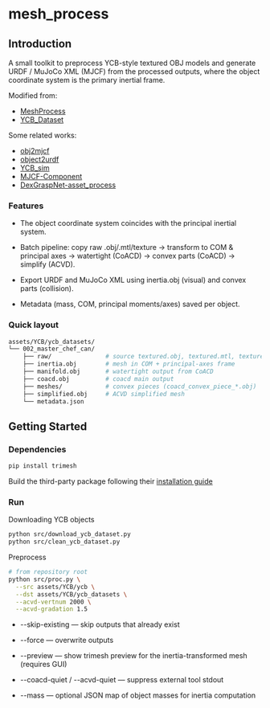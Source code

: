 # mesh_process

## Introduction
A small toolkit to preprocess YCB-style textured OBJ models and generate URDF / MuJoCo XML (MJCF) from the processed outputs, where the object coordinate system is the primary inertial frame.

Modified from:
* [MeshProcess](https://github.com/JYChen18/MeshProcess)
* [YCB_Dataset](https://github.com/elpis-lab/YCB_Dataset)

Some related works:
* [obj2mjcf](https://github.com/kevinzakka/obj2mjcf)
* [object2urdf](https://github.com/harvard-microrobotics/object2urdf)
* [YCB_sim](https://github.com/vikashplus/YCB_sim)
* [MJCF-Component](https://github.com/AvalonGuo/MJCF-Component)
* [DexGraspNet-asset_process](https://github.com/PKU-EPIC/DexGraspNet/tree/main/asset_process)

### Features
* The object coordinate system coincides with the principal inertial system.

* Batch pipeline: copy raw .obj/.mtl/texture → transform to COM & principal axes → watertight (CoACD) → convex parts (CoACD) → simplify (ACVD).

* Export URDF and MuJoCo XML using inertia.obj (visual) and convex parts (collision).

* Metadata (mass, COM, principal moments/axes) saved per object.

### Quick layout

``` bash
assets/YCB/ycb_datasets/
└── 002_master_chef_can/
    ├── raw/               # source textured.obj, textured.mtl, textures...
    ├── inertia.obj        # mesh in COM + principal-axes frame
    ├── manifold.obj       # watertight output from CoACD
    ├── coacd.obj          # coacd main output
    ├── meshes/            # convex pieces (coacd_convex_piece_*.obj)
    ├── simplified.obj     # ACVD simplified mesh
    └── metadata.json
```

## Getting Started

### Dependencies

``` bash
pip install trimesh
```

Build the third-party package following their [installation guide](https://github.com/JYChen18/MeshProcess)


### Run

Downloading YCB objects

``` bash
python src/download_ycb_dataset.py
python src/clean_ycb_dataset.py
```

Preprocess

``` bash
# from repository root
python src/proc.py \
  --src assets/YCB/ycb \
  --dst assets/YCB/ycb_datasets \
  --acvd-vertnum 2000 \
  --acvd-gradation 1.5
```

* --skip-existing — skip outputs that already exist

* --force — overwrite outputs

* --preview — show trimesh preview for the inertia-transformed mesh (requires GUI)

* --coacd-quiet / --acvd-quiet — suppress external tool stdout

* --mass <json> — optional JSON map of object masses for inertia computation